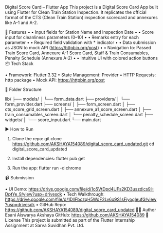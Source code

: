 Digital Score Card – Flutter App
This project is a Digital Score Card App built using Flutter for Clean Train Station Inspection. It replicates the official format of the CTS (Clean Train Station) inspection scorecard and annexures like A-1 and A-2.

📱 Features
•	• Input fields for Station Name and Inspection Date
•	• Score input for cleanliness parameters (0–10)
•	• Remarks entry for each parameter
•	• Required field validation with * indicator
•	• Data submission as JSON to mock API (https://httpbin.org/post)
•	• Navigation to: Passed Train Score Card, Annexure A-1 Score Card, Staff & Train Consumables, Penalty Schedule (Annexure A-2)
•	• Intuitive UI with colored action buttons
📦 Tech Stack

• Framework: Flutter 3.32
• State Management: Provider
• HTTP Requests: http package
• Mock API: https://httpbin.org/post

🚧 Folder Structure

lib/
├── models/
│   └── form_data.dart
├── providers/
│   └── form_provider.dart
├── screens/
│   ├── form_screen.dart
│   ├── cts_score_grid_screen.dart
│   ├── annexure_a1_score_screen.dart
│   ├── train_consumables_screen.dart
│   └── penalty_schedule_screen.dart
├── widgets/
│   └── score_input.dart
└── main.dart

▶️ How to Run

1. Clone the repo:
   git clone https://github.com/AKSHAYA154089/digital_score_card_updated.git
   cd digital_score_card_updated

2. Install dependencies:
   flutter pub get

3. Run the app:
   flutter run -d chrome

📹 Submission

• UI Demo:
 https://drive.google.com/file/d/1o5VtDpd4UFs2KD3uszdlcs9I-DptYe_9/view?usp=drivesdk
• Tech Walkthrough: https://drive.google.com/file/d/1DllFbczqH5WdF2Lv6o9S1sFiyogIeufG/view?usp=drivesdk
• GitHub Repo: https://github.com/AKSHAYA154089/digital_score_card_updated
🙋‍♀️ Author
Esani Aiswarya Akshaya
GitHub: https://github.com/AKSHAYA154089
📄 License
This project is submitted as part of the Flutter Internship Assignment at Sarva Suvidhan Pvt. Ltd.
